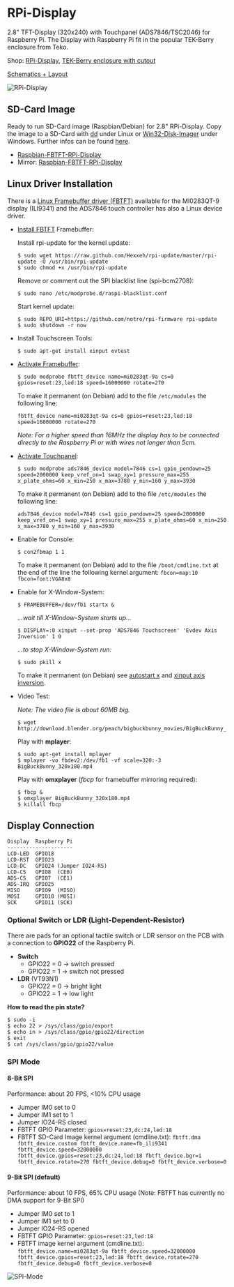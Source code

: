 # RPi-Display
2.8" TFT-Display (320x240) with Touchpanel (ADS7846/TSC2046) for Raspberry Pi.
The Display with Raspberry Pi fit in the popular TEK-Berry enclosure from Teko.

Shop:
[RPi-Display](http://www.watterott.com/en/RPi-Display), 
[TEK-Berry enclosure with cutout](http://www.watterott.com/index.php?page=search&page_action=query&desc=off&sdesc=on&keywords=RPi-Display)

[Schematics + Layout](https://github.com/watterott/RPi-Display/tree/master/pcb)

![RPi-Display](https://raw.github.com/watterott/RPi-Display/master/img/rpi-display.jpg)


## SD-Card Image

Ready to run SD-Card image (Raspbian/Debian) for 2.8" RPi-Display.
Copy the image to a SD-Card with [dd](http://en.wikipedia.org/wiki/Dd_%28Unix%29) under Linux or [Win32-Disk-Imager](http://sourceforge.net/projects/win32diskimager/) under Windows.
Further infos can be found [here](https://github.com/notro/fbtft/wiki/FBTFT-shield-image).

* [Raspbian-FBTFT-RPi-Display](http://tronnes.org/fbtft/download.html)
* Mirror: [Raspbian-FBTFT-RPi-Display](http://www.watterott.net/fbtft/2014-01-07-wheezy-raspbian-2014-02-03-fbtft-RPi-Display.zip)


## Linux Driver Installation

There is a [Linux Framebuffer driver (FBTFT)](https://github.com/notro/fbtft/wiki) available for the MI0283QT-9 display (ILI9341) and the ADS7846 touch controller has also a Linux device driver.

* [Install FBTFT](https://github.com/notro/fbtft/wiki#wiki-install) Framebuffer:

    Install rpi-update for the kernel update:
    ```
    $ sudo wget https://raw.github.com/Hexxeh/rpi-update/master/rpi-update -O /usr/bin/rpi-update
    $ sudo chmod +x /usr/bin/rpi-update
    ```

    Remove or comment out the SPI blacklist line (spi-bcm2708):
    ```
    $ sudo nano /etc/modprobe.d/raspi-blacklist.conf
    ```

    Start kernel update:
    ```
    $ sudo REPO_URI=https://github.com/notro/rpi-firmware rpi-update
    $ sudo shutdown -r now
    ```

* Install Touchscreen Tools:

    ```
    $ sudo apt-get install xinput evtest
    ```

* [Activate Framebuffer](https://github.com/notro/fbtft/wiki#wiki-enable-driver):

    ```
    $ sudo modprobe fbtft_device name=mi0283qt-9a cs=0 gpios=reset:23,led:18 speed=16000000 rotate=270
    ```

    To make it permanent (on Debian) add to the file ```/etc/modules``` the following line:
    ```
    fbtft_device name=mi0283qt-9a cs=0 gpios=reset:23,led:18 speed=16000000 rotate=270
    ```

    *Note: For a higher speed than 16MHz the display has to be connected directly to the Raspberry Pi or with wires not longer than 5cm.*

* [Activate Touchpanel](https://github.com/notro/fbtft/wiki/Touchpanel#wiki-watterott-mi0283qt-9a):

    ```
    $ sudo modprobe ads7846_device model=7846 cs=1 gpio_pendown=25 speed=2000000 keep_vref_on=1 swap_xy=1 pressure_max=255 x_plate_ohms=60 x_min=250 x_max=3780 y_min=160 y_max=3930
    ```

    To make it permanent (on Debian) add to the file ```/etc/modules``` the following line:
    ```
    ads7846_device model=7846 cs=1 gpio_pendown=25 speed=2000000 keep_vref_on=1 swap_xy=1 pressure_max=255 x_plate_ohms=60 x_min=250 x_max=3780 y_min=160 y_max=3930
    ```

* Enable for Console:

    ```
    $ con2fbmap 1 1
    ```

    To make it permanent (on Debian) add to the file ```/boot/cmdline.txt``` at the end of the line the following kernel argument: ```fbcon=map:10 fbcon=font:VGA8x8```

* Enable for X-Window-System:

    ```
    $ FRAMEBUFFER=/dev/fb1 startx & 
    ```

    *...wait till X-Window-System starts up...*
    ```
    $ DISPLAY=:0 xinput --set-prop 'ADS7846 Touchscreen' 'Evdev Axis Inversion' 1 0
    ```

    *...to stop X-Window-System run:*
    ```
    $ sudo pkill x
    ```

    To make it permanent (on Debian) see [autostart x](https://github.com/notro/fbtft/wiki#wiki-make-it-permanent-debian) and [xinput axis inversion](https://github.com/notro/fbtft/wiki/Touchpanel#wiki--xinput---make-it-permanent).

* Video Test:

    *Note: The video file is about 60MB big.*
    ```
    $ wget http://download.blender.org/peach/bigbuckbunny_movies/BigBuckBunny_320x180.mp4
    ```

    Play with **mplayer**:
    ```
    $ sudo apt-get install mplayer
    $ mplayer -vo fbdev2:/dev/fb1 -vf scale=320:-3 BigBuckBunny_320x180.mp4
    ```

    Play with **omxplayer** (*fbcp* for framebuffer mirroring required):
    ```
    $ fbcp &
    $ omxplayer BigBuckBunny_320x180.mp4
    $ killall fbcp
    ```


## Display Connection

    Display  Raspberry Pi
    ---------------------
    LCD-LED  GPIO18
    LCD-RST  GPIO23
    LCD-DC   GPIO24 (Jumper IO24-RS)
    LCD-CS   GPIO8  (CE0)
    ADS-CS   GPIO7  (CE1)
    ADS-IRQ  GPIO25
    MISO     GPIO9  (MISO)
    MOSI     GPIO10 (MOSI)
    SCK      GPIO11 (SCK)


### Optional Switch or LDR (Light-Dependent-Resistor)

There are pads for an optional tactile switch or LDR sensor on the PCB with a connection to **GPIO22** of the Raspberry Pi.
* **Switch**
  * GPIO22 = 0 -> switch pressed
  * GPIO22 = 1 -> switch not pressed
* **LDR** (VT93N1)
  * GPIO22 = 0 -> bright light
  * GPIO22 = 1 -> low light

**How to read the pin state?**

    $ sudo -i
    $ echo 22 > /sys/class/gpio/export
    $ echo in > /sys/class/gpio/gpio22/direction
    $ exit
    $ cat /sys/class/gpio/gpio22/value


### SPI Mode

#### 8-Bit SPI
Performance: about 20 FPS, <10% CPU usage
* Jumper IM0 set to 0
* Jumper IM1 set to 1
* Jumper IO24-RS closed
* FBTFT GPIO Parameter: ```gpios=reset:23,dc:24,led:18```
* FBTFT SD-Card Image kernel argument (cmdline.txt): ```fbtft.dma fbtft_device.custom fbtft_device.name=fb_ili9341 fbtft_device.speed=32000000 fbtft_device.gpios=reset:23,dc:24,led:18 fbtft_device.bgr=1 fbtft_device.rotate=270 fbtft_device.debug=0 fbtft_device.verbose=0```

#### 9-Bit SPI (default)
Performance: about 10 FPS, 65% CPU usage (Note: FBTFT has currently no DMA support for 9-Bit SPI)
* Jumper IM0 set to 1
* Jumper IM1 set to 0
* Jumper IO24-RS opened
* FBTFT GPIO Parameter: ```gpios=reset:23,led:18```
* FBTFT image kernel argument (cmdline.txt): ```fbtft_device.name=mi0283qt-9a fbtft_device.speed=32000000 fbtft_device.gpios=reset:23,led:18 fbtft_device.rotate=270 fbtft_device.debug=0 fbtft_device.verbose=0```

![SPI-Mode](https://raw.github.com/watterott/RPi-Display/master/img/spi-mode.jpg)
